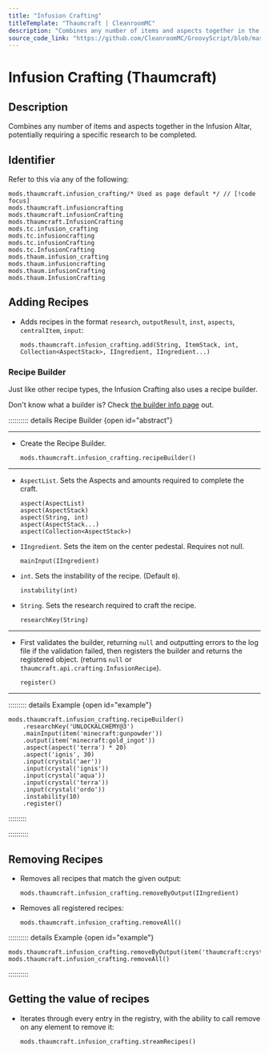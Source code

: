 ```yaml
---
title: "Infusion Crafting"
titleTemplate: "Thaumcraft | CleanroomMC"
description: "Combines any number of items and aspects together in the Infusion Altar, potentially requiring a specific research to be completed."
source_code_link: "https://github.com/CleanroomMC/GroovyScript/blob/master/src/main/java/com/cleanroommc/groovyscript/compat/mods/thaumcraft/InfusionCrafting.java"
---
```


# Infusion Crafting (Thaumcraft)

## Description

Combines any number of items and aspects together in the Infusion Altar, potentially requiring a specific research to be completed.

## Identifier

Refer to this via any of the following:

```groovy:no-line-numbers {1}
mods.thaumcraft.infusion_crafting/* Used as page default */ // [!code focus]
mods.thaumcraft.infusioncrafting
mods.thaumcraft.infusionCrafting
mods.thaumcraft.InfusionCrafting
mods.tc.infusion_crafting
mods.tc.infusioncrafting
mods.tc.infusionCrafting
mods.tc.InfusionCrafting
mods.thaum.infusion_crafting
mods.thaum.infusioncrafting
mods.thaum.infusionCrafting
mods.thaum.InfusionCrafting
```


## Adding Recipes

- Adds recipes in the format `research`, `outputResult`, `inst`, `aspects`, `centralItem`, `input`:

    ```groovy:no-line-numbers
    mods.thaumcraft.infusion_crafting.add(String, ItemStack, int, Collection<AspectStack>, IIngredient, IIngredient...)
    ```


### Recipe Builder

Just like other recipe types, the Infusion Crafting also uses a recipe builder.

Don't know what a builder is? Check [the builder info page](../../getting_started/builder.md) out.

:::::::::: details Recipe Builder {open id="abstract"}

---

- Create the Recipe Builder.

    ```groovy:no-line-numbers
    mods.thaumcraft.infusion_crafting.recipeBuilder()
    ```

---

- `AspectList`. Sets the Aspects and amounts required to complete the craft.

    ```groovy:no-line-numbers
    aspect(AspectList)
    aspect(AspectStack)
    aspect(String, int)
    aspect(AspectStack...)
    aspect(Collection<AspectStack>)
    ```

- `IIngredient`. Sets the item on the center pedestal. Requires not null.

    ```groovy:no-line-numbers
    mainInput(IIngredient)
    ```

- `int`. Sets the instability of the recipe. (Default `0`).

    ```groovy:no-line-numbers
    instability(int)
    ```

- `String`. Sets the research required to craft the recipe.

    ```groovy:no-line-numbers
    researchKey(String)
    ```

---

- First validates the builder, returning `null` and outputting errors to the log file if the validation failed, then registers the builder and returns the registered object. (returns `null` or `thaumcraft.api.crafting.InfusionRecipe`).

    ```groovy:no-line-numbers
    register()
    ```

---

::::::::: details Example {open id="example"}
```groovy:no-line-numbers
mods.thaumcraft.infusion_crafting.recipeBuilder()
    .researchKey('UNLOCKALCHEMY@3')
    .mainInput(item('minecraft:gunpowder'))
    .output(item('minecraft:gold_ingot'))
    .aspect(aspect('terra') * 20)
    .aspect('ignis', 30)
    .input(crystal('aer'))
    .input(crystal('ignis'))
    .input(crystal('aqua'))
    .input(crystal('terra'))
    .input(crystal('ordo'))
    .instability(10)
    .register()
```

:::::::::

::::::::::

## Removing Recipes

- Removes all recipes that match the given output:

    ```groovy:no-line-numbers
    mods.thaumcraft.infusion_crafting.removeByOutput(IIngredient)
    ```

- Removes all registered recipes:

    ```groovy:no-line-numbers
    mods.thaumcraft.infusion_crafting.removeAll()
    ```

:::::::::: details Example {open id="example"}
```groovy:no-line-numbers
mods.thaumcraft.infusion_crafting.removeByOutput(item('thaumcraft:crystal_terra'))
mods.thaumcraft.infusion_crafting.removeAll()
```

::::::::::

## Getting the value of recipes

- Iterates through every entry in the registry, with the ability to call remove on any element to remove it:

    ```groovy:no-line-numbers
    mods.thaumcraft.infusion_crafting.streamRecipes()
    ```
